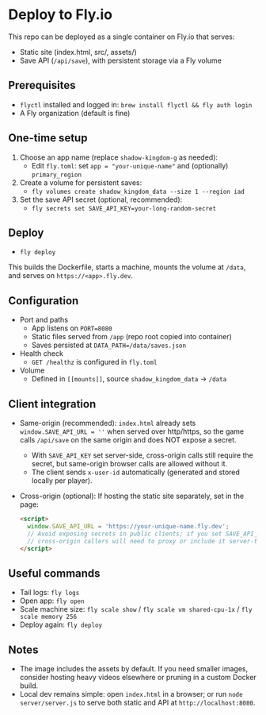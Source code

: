 # Deploy to Fly.io

This repo can be deployed as a single container on Fly.io that serves:
- Static site (index.html, src/, assets/)
- Save API (`/api/save`), with persistent storage via a Fly volume

## Prerequisites
- `flyctl` installed and logged in: `brew install flyctl && fly auth login`
- A Fly organization (default is fine)

## One-time setup

1. Choose an app name (replace `shadow-kingdom-g` as needed):
   - Edit `fly.toml`: set `app = "your-unique-name"` and (optionally) `primary_region`
2. Create a volume for persistent saves:
   - `fly volumes create shadow_kingdom_data --size 1 --region iad`
3. Set the save API secret (optional, recommended):
   - `fly secrets set SAVE_API_KEY=your-long-random-secret`

## Deploy

- `fly deploy`

This builds the Dockerfile, starts a machine, mounts the volume at `/data`, and serves on `https://<app>.fly.dev`.

## Configuration

- Port and paths
  - App listens on `PORT=8080`
  - Static files served from `/app` (repo root copied into container)
  - Saves persisted at `DATA_PATH=/data/saves.json`
- Health check
  - `GET /healthz` is configured in `fly.toml`
- Volume
  - Defined in `[[mounts]]`, source `shadow_kingdom_data` → `/data`

## Client integration

- Same-origin (recommended): `index.html` already sets `window.SAVE_API_URL = ''` when served over http/https, so the game calls `/api/save` on the same origin and does NOT expose a secret.
  - With `SAVE_API_KEY` set server-side, cross-origin calls still require the secret, but same-origin browser calls are allowed without it.
  - The client sends `x-user-id` automatically (generated and stored locally per player).

- Cross-origin (optional): If hosting the static site separately, set in the page:
  ```html
  <script>
    window.SAVE_API_URL = 'https://your-unique-name.fly.dev';
    // Avoid exposing secrets in public clients; if you set SAVE_API_KEY server-side,
    // cross-origin callers will need to proxy or include it server-to-server.
  </script>
  ```

## Useful commands

- Tail logs: `fly logs`
- Open app: `fly open`
- Scale machine size: `fly scale show` / `fly scale vm shared-cpu-1x` / `fly scale memory 256`
- Deploy again: `fly deploy`

## Notes

- The image includes the assets by default. If you need smaller images, consider hosting heavy videos elsewhere or pruning in a custom Docker build.
- Local dev remains simple: open `index.html` in a browser; or run `node server/server.js` to serve both static and API at `http://localhost:8080`.
